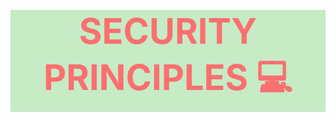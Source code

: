 <div align="center" style="font-size:28px; color:#FA7070; background-color:#C6EBC5;">
  <h1>SECURITY PRINCIPLES 💻</h1>
</div>



